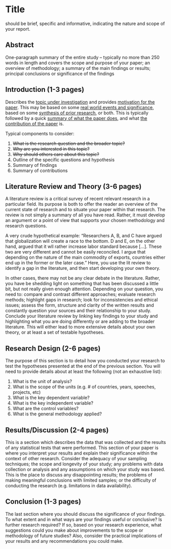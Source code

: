# Title

should be brief, specific and informative, indicating the nature and scope of your report.

## Abstract

One-paragraph summary of the entire study – typically no more than 250 words in length and
covers the scope and purpose of your paper; an overview of methodology; a summary of the
main findings or results; principal conclusions or significance of the findings

## Introduction (1-3 pages)

Describes the <u>topic under investigation</u> and provides <u>motivation for the paper</u>. This may be based on some <u>real world events and significance</u>, based on some <u>synthesis of prior research</u>, or both. This is typically followed by a quick <u>summary of what the paper does</u>, and what <u>the contribution of the paper</u> is.

Typical components to consider:

1. ~~What is the research question and the broader topic?~~
2. ~~Why are you interested in this topic?~~
3. ~~Why should others care about this topic?~~
4. Outline of the specific questions and hypothesis
5. Summary of findings
6. Summary of contributions

## Literature Review and Theory (3-6 pages)

A literature review is a critical survey of recent relevant research in a particular field. Its
purpose is both to offer the reader an overview of the current state of research and to situate
your paper within that research. The review is not simply a summary of all you have read.
Rather, it must develop an argument or a point of view that supports your chosen methodology
and research questions.

A very crude hypothetical example: “Researchers A, B, and C have argued that globalization will
create a race to the bottom. D and E, on the other hand, argued that it wll rather increase labor
standard because […]. These two are very different and cannot be easily reconciled. I argue that
depending on the nature of the main commodity of exports, countries either end up in the
former or the later case.” Here, you use the lit review to identify a gap in the literature, and
then start developing your own theory.

In other cases, there may not be any clear debate in the literature. Rather, you have be
shedding light on something that has been discussed a little bit, but not really given enough
attention. Depending on your question, you need to: compare and contrast different
approaches; evaluate research methods; highlight gaps in research; look for inconsistencies and
ethical issues; assess the form, structure and clarity of the written results and constantly
question your sources and their relationship to your study. Conclude your literature review by 
linking key findings to your study and highlighting what you are doing differently or are adding
to the broader literature. This will either lead to more extensive details about your own theory,
or at least a set of testable hypotheses.

## Research Design (2-6 pages)

The purpose of this section is to detail how you conducted your research to test the hypotheses
presented at the end of the previous section. You will need to provide details about at least the
following (not an exhaustive list):
1. What is the unit of analysis?
2. What is the scope of the units (e.g. # of countries, years, speeches, projects, etc)
3. What is the key dependent variable?
4. What is the key independent variable?
5. What are the control variables?
6. What is the general methodology applied?

## Results/Discussion (2-4 pages)

This is a section which describes the data that was collected and the results of any statistical
tests that were performed. This section of your paper is where you interpret your results and
explain their significance within the context of other research. Consider the adequacy of your
sampling techniques; the scope and longevity of your study; any problems with data collection
or analysis and any assumptions on which your study was based. This is the place to discuss any
disappointing results; the problems of making meaningful conclusions with limited samples; or
the difficulty of conducting the research (e.g. limitations in data availability).

## Conclusion (1-3 pages)

The last section where you should discuss the significance of your findings. To what extent and
in what ways are your findings useful or conclusive? Is further research required? If so, based
on your research experience, what suggestions could you make about improvements to the
scope or methodology of future studies? Also, consider the practical implications of your results
and any recommendations you could make.
